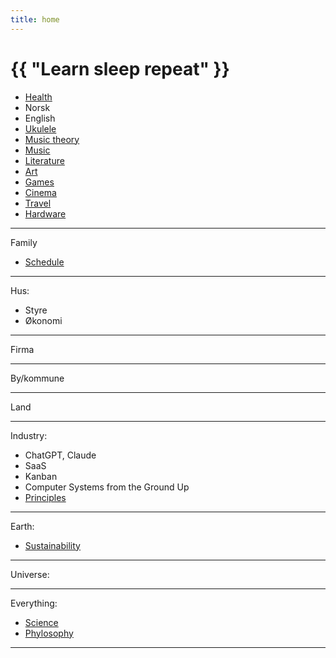 ```yaml
---
title: home
---
```

# {{ "Learn sleep repeat" }}

* [Health](/2024/07/11/yoga.html)
* Norsk
* English
* [Ukulele](/2024/07/12/ukulele.html)
* [Music theory](/2024/11/05/music-theory.html)
* [Music](/2024/07/02/music.html)
* [Literature](/2024/06/30/literature.html)
* [Art](/2024/07/03/art.html)
* [Games](/2024/01/01/games.html)
* [Cinema](/2024/01/05/cinema.html)
* [Travel](/2024/01/03/countries.html)
* [Hardware](https://github.com/streamcode9/software-design/blob/master/laptop.md)

---

Family
* [Schedule](https://github.com/streamcode9/os/blob/main/README.md)

---

Hus:
* Styre
* Økonomi

---

Firma

---

By/kommune

---

Land

---

Industry:
* ChatGPT, Claude
* SaaS
* Kanban
* Computer Systems from the Ground Up
* [Principles](https://github.com/streamcode9/software-design/blob/master/README.md)

---

Earth:
* [Sustainability](https://en.wikipedia.org/wiki/Sustainability)

---

Universe:

---

Everything:
* [Science](/2024/01/02/science.html)
* [Phylosophy](/2024/01/04/phylosophy.html)


---


